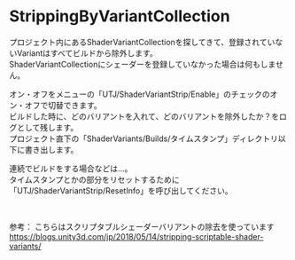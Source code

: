 # StrippingByVariantCollection

プロジェクト内にあるShaderVariantCollectionを探してきて、登録されていないVariantはすべてビルドから除外します。<br />
ShaderVariantCollectionにシェーダーを登録していなかった場合は何もしません。

オン・オフをメニューの「UTJ/ShaderVariantStrip/Enable」のチェックのオン・オフで切替できます。<br />
ビルドした時に、どのバリアントを入れて、どのバリアントを除外したか？をログとして残します。<br />
プロジェクト直下の「ShaderVariants/Builds/タイムスタンプ」ディレクトリ以下に書き出します。<br />

連続でビルドをする場合などは…。<br />
タイムスタンプとかの部分をリセットするために「UTJ/ShaderVariantStrip/ResetInfo」を呼び出してください。<br />

<br />

参考：
こちらはスクリプタブルシェーダーバリアントの除去を使っています<br />
https://blogs.unity3d.com/jp/2018/05/14/stripping-scriptable-shader-variants/
